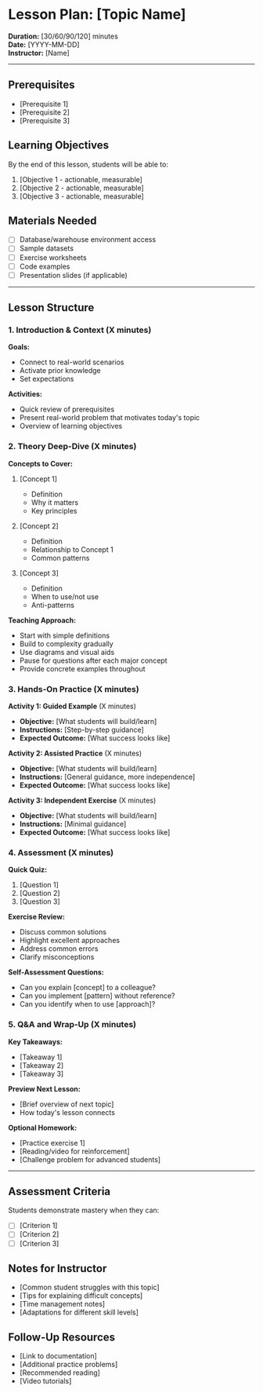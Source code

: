 # Lesson Plan: [Topic Name]

**Duration:** [30/60/90/120] minutes  
**Date:** [YYYY-MM-DD]  
**Instructor:** [Name]

---

## Prerequisites
- [Prerequisite 1]
- [Prerequisite 2]
- [Prerequisite 3]

## Learning Objectives
By the end of this lesson, students will be able to:
1. [Objective 1 - actionable, measurable]
2. [Objective 2 - actionable, measurable]
3. [Objective 3 - actionable, measurable]

## Materials Needed
- [ ] Database/warehouse environment access
- [ ] Sample datasets
- [ ] Exercise worksheets
- [ ] Code examples
- [ ] Presentation slides (if applicable)

---

## Lesson Structure

### 1. Introduction & Context (X minutes)
**Goals:**
- Connect to real-world scenarios
- Activate prior knowledge
- Set expectations

**Activities:**
- Quick review of prerequisites
- Present real-world problem that motivates today's topic
- Overview of learning objectives

### 2. Theory Deep-Dive (X minutes)
**Concepts to Cover:**
1. [Concept 1]
   - Definition
   - Why it matters
   - Key principles

2. [Concept 2]
   - Definition
   - Relationship to Concept 1
   - Common patterns

3. [Concept 3]
   - Definition
   - When to use/not use
   - Anti-patterns

**Teaching Approach:**
- Start with simple definitions
- Build to complexity gradually
- Use diagrams and visual aids
- Pause for questions after each major concept
- Provide concrete examples throughout

### 3. Hands-On Practice (X minutes)

**Activity 1: Guided Example** (X minutes)
- **Objective:** [What students will build/learn]
- **Instructions:** [Step-by-step guidance]
- **Expected Outcome:** [What success looks like]

**Activity 2: Assisted Practice** (X minutes)
- **Objective:** [What students will build/learn]
- **Instructions:** [General guidance, more independence]
- **Expected Outcome:** [What success looks like]

**Activity 3: Independent Exercise** (X minutes)
- **Objective:** [What students will build/learn]
- **Instructions:** [Minimal guidance]
- **Expected Outcome:** [What success looks like]

### 4. Assessment (X minutes)
**Quick Quiz:**
1. [Question 1]
2. [Question 2]
3. [Question 3]

**Exercise Review:**
- Discuss common solutions
- Highlight excellent approaches
- Address common errors
- Clarify misconceptions

**Self-Assessment Questions:**
- Can you explain [concept] to a colleague?
- Can you implement [pattern] without reference?
- Can you identify when to use [approach]?

### 5. Q&A and Wrap-Up (X minutes)
**Key Takeaways:**
- [Takeaway 1]
- [Takeaway 2]
- [Takeaway 3]

**Preview Next Lesson:**
- [Brief overview of next topic]
- How today's lesson connects

**Optional Homework:**
- [Practice exercise 1]
- [Reading/video for reinforcement]
- [Challenge problem for advanced students]

---

## Assessment Criteria
Students demonstrate mastery when they can:
- [ ] [Criterion 1]
- [ ] [Criterion 2]
- [ ] [Criterion 3]

## Notes for Instructor
- [Common student struggles with this topic]
- [Tips for explaining difficult concepts]
- [Time management notes]
- [Adaptations for different skill levels]

## Follow-Up Resources
- [Link to documentation]
- [Additional practice problems]
- [Recommended reading]
- [Video tutorials]
